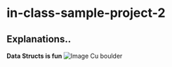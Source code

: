# in-class-sample-project-2
## Explanations..
**Data Structs is fun**
![Image Cu boulder](https://upload.wikimedia.org/wikipedia/en/thumb/d/d3/Colorado_Buffaloes_logo.svg/1200px-Colorado_Buffaloes_logo.svg.png)
